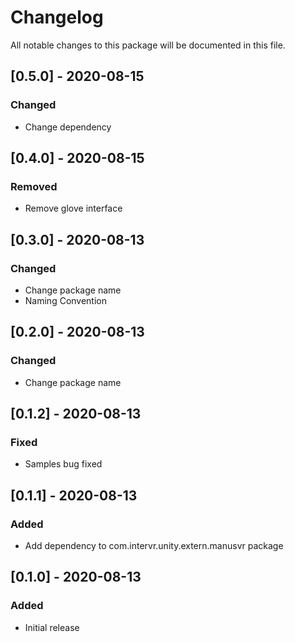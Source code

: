 # Changelog
All notable changes to this package will be documented in this file.

## [0.5.0] - 2020-08-15

### Changed

- Change dependency

## [0.4.0] - 2020-08-15

### Removed

- Remove glove interface

## [0.3.0] - 2020-08-13

### Changed

- Change package name
- Naming Convention

## [0.2.0] - 2020-08-13

### Changed

- Change package name

## [0.1.2] - 2020-08-13

### Fixed

- Samples bug fixed

## [0.1.1] - 2020-08-13

### Added

- Add dependency to com.intervr.unity.extern.manusvr package

## [0.1.0] - 2020-08-13

### Added

- Initial release
